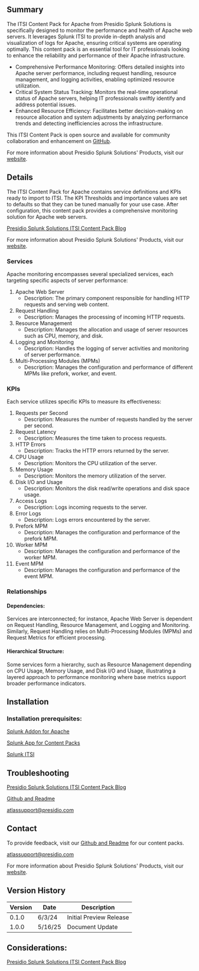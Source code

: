 ## Summary
The ITSI Content Pack for Apache from Presidio Splunk Solutions is specifically designed to monitor the performance and health of Apache web servers. It leverages Splunk ITSI to provide in-depth analysis and visualization of logs for Apache, ensuring critical systems are operating optimally. This content pack is an essential tool for IT professionals looking to enhance the reliability and performance of their Apache infrastructure.

* Comprehensive Performance Monitoring: Offers detailed insights into Apache server performance, including request handling, resource management, and logging activities, enabling optimized resource utilization.
* Critical System Status Tracking: Monitors the real-time operational status of Apache servers, helping IT professionals swiftly identify and address potential issues.
* Enhanced Resource Efficiency: Facilitates better decision-making on resource allocation and system adjustments by analyzing performance trends and detecting inefficiencies across the infrastructure.

This ITSI Content Pack is open source and available for community collaboration and enhancement on [GitHub](https://www.github.com/kinneygroup).


For more information about Presidio Splunk Solutions' Products, visit our [website](https://kinneygroup.com/atlas).

## Details
The ITSI Content Pack for Apache contains service definitions and KPIs ready to import to ITSI. The KPI Thresholds and importance values are set to defaults so that they can be tuned manually for your use case. After configuration, this content pack provides a comprehensive monitoring solution for Apache web servers.

[Presidio Splunk Solutions ITSI Content Pack Blog](https://kinneygroup.com/blog/installing-itsi-content-packs/)


For more information about Presidio Splunk Solutions' Products, visit our [website](https://kinneygroup.com/atlas).

### Services
Apache monitoring encompasses several specialized services, each targeting specific aspects of server performance:

1. Apache Web Server
    * Description: The primary component responsible for handling HTTP requests and serving web content.
2. Request Handling
    * Description: Manages the processing of incoming HTTP requests.
3. Resource Management
    * Description: Manages the allocation and usage of server resources such as CPU, memory, and disk.
4. Logging and Monitoring
    * Description: Handles the logging of server activities and monitoring of server performance.
5. Multi-Processing Modules (MPMs)
    * Description: Manages the configuration and performance of different MPMs like prefork, worker, and event.

### KPIs
Each service utilizes specific KPIs to measure its effectiveness:

1. Requests per Second
    * Description: Measures the number of requests handled by the server per second.
2. Request Latency
    * Description: Measures the time taken to process requests.
3. HTTP Errors
    * Description: Tracks the HTTP errors returned by the server.
4. CPU Usage
    * Description: Monitors the CPU utilization of the server.
5. Memory Usage
    * Description: Monitors the memory utilization of the server.
6. Disk I/O and Usage
    * Description: Monitors the disk read/write operations and disk space usage.
7. Access Logs
    * Description: Logs incoming requests to the server.
8. Error Logs
    * Description: Logs errors encountered by the server.
9. Prefork MPM
    * Description: Manages the configuration and performance of the prefork MPM.
10. Worker MPM
    * Description: Manages the configuration and performance of the worker MPM.
11. Event MPM
    * Description: Manages the configuration and performance of the event MPM.

### Relationships
#### Dependencies:
Services are interconnected; for instance, Apache Web Server is dependent on Request Handling, Resource Management, and Logging and Monitoring. Similarly, Request Handling relies on Multi-Processing Modules (MPMs) and Request Metrics for efficient processing.

#### Hierarchical Structure:
Some services form a hierarchy, such as Resource Management depending on CPU Usage, Memory Usage, and Disk I/O and Usage, illustrating a layered approach to performance monitoring where base metrics support broader performance indicators.

## Installation

### Installation prerequisites:

[Splunk Addon for Apache](https://splunkbase.splunk.com)

[Splunk App for Content Packs](https://splunkbase.splunk.com/app/5391)

[Splunk ITSI](https://www.splunk.com/en_us/products/it-service-intelligence.html)

## Troubleshooting

[Presidio Splunk Solutions ITSI Content Pack Blog](https://kinneygroup.com/blog/installing-itsi-content-packs/)

[Github and Readme](https://www.github.com/kinneygroup)

atlassupport@presidio.com

## Contact

To provide feedback, visit our [Github and Readme](https://www.github.com/kinneygroup) for our content packs.

atlassupport@presidio.com


For more information about Presidio Splunk Solutions' Products, visit our [website](https://kinneygroup.com/atlas).

## Version History

| Version | Date  | Description             |
|---------|-------|-------------------------|
| 0.1.0   | 6/3/24 | Initial Preview Release |
| 1.0.0   | 5/16/25 | Document Update |

## Considerations:

[Presidio Splunk Solutions ITSI Content Pack Blog](https://kinneygroup.com/blog/installing-itsi-content-packs/)